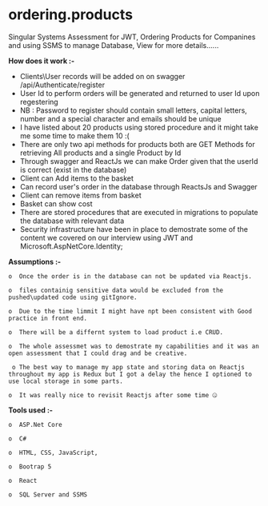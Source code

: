 # ordering.products
Singular Systems Assessment for JWT, Ordering Products for Companines and using SSMS to manage Database, View for more details......

**How does it work  :-**
  - Clients\User records will be added on on swagger /api/Authenticate/register
  - User Id to perform orders will be generated and returned to user Id upon regestering
  - NB : Password to register should contain small letters, capital letters, number and a special character and emails should be unique
  - I have listed about 20 products using stored procedure and it might take me some time to make them 10 :(
  - There are only two api methods for products both are GET Methods for retrieving All products and a single Product by Id
  - Through swagger and ReactJs we can make Order given that the userId is correct (exist in the database)
  - Client can Add items to the basket
  - Can record user's order in the database through ReactsJs and Swagger
  - Client can remove items from basket
  - Basket can show cost
  - There are stored procedures that are executed in migrations to populate the database with relevant data
  - Security infrastructure have been in place to demostrate some of the content we covered on our interview using JWT and Microsoft.AspNetCore.Identity;
  
**Assumptions :-**

    o  Once the order is in the database can not be updated via Reactjs.
    
    o  files containig sensitive data would be excluded from the pushed\updated code using gitIgnore.
    
    o  Due to the time limmit I might have npt been consistent with Good practice in front end.
    
    o  There will be a differnt system to load product i.e CRUD.
    
    o  The whole assessmet was to demostrate my capabilities and it was an open assessment that I could drag and be creative.
    
     o The best way to manage my app state and storing data on Reactjs throughout my app is Redux but I got a delay the hence I optioned to use local storage in some parts. 
    
    o  It was really nice to revisit Reactjs after some time 🤐
    
 **Tools used :-**
  
    o  ASP.Net Core
    
    o  C#
    
    o  HTML, CSS, JavaScript,
    
    o  Bootrap 5
    
    o  React
    
    o  SQL Server and SSMS
